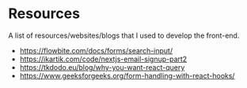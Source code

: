# Resources
A list of resources/websites/blogs that I used to develop the front-end.

- https://flowbite.com/docs/forms/search-input/
- https://ikartik.com/code/nextjs-email-signup-part2
- https://tkdodo.eu/blog/why-you-want-react-query
- https://www.geeksforgeeks.org/form-handling-with-react-hooks/
